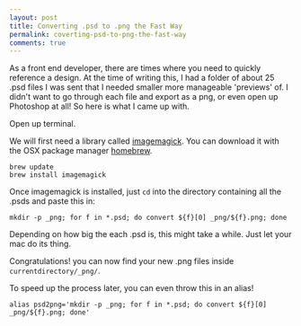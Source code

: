 ```yaml
---
layout: post
title: Converting .psd to .png the Fast Way
permalink: coverting-psd-to-png-the-fast-way
comments: true
---
```


As a front end developer, there are times where you need to quickly reference a design. At the time of writing this, I had a folder of about 25 .psd files I was sent that I needed smaller more manageable 'previews' of. I didn't want to go through each file and export as a png, or even open up Photoshop at all! So here is what I came up with.

Open up terminal.

We will first need a library called [imagemagick](http://www.imagemagick.org/script/index.php). You can download it with the OSX package manager [homebrew](http://brew.sh/).

```
brew update
brew install imagemagick
```

Once imagemagick is installed, just `cd` into the directory containing all the .psds and paste this in:

```
mkdir -p _png; for f in *.psd; do convert ${f}[0] _png/${f}.png; done
```
Depending on how big the each .psd is, this might take a while. Just let your mac do its thing.

Congratulations! you can now find your new .png files inside `currentdirectory/_png/`.

To speed up the process later, you can even throw this in an alias!

```
alias psd2png='mkdir -p _png; for f in *.psd; do convert ${f}[0] _png/${f}.png; done'
```